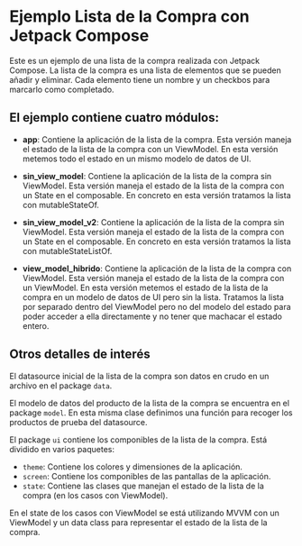 # Ejemplo Lista de la Compra con Jetpack Compose

Este es un ejemplo de una lista de la compra realizada con Jetpack Compose. 
La lista de la compra es una lista de elementos que se pueden añadir y eliminar. 
Cada elemento tiene un nombre y un checkbos para marcarlo como completado.

## El ejemplo contiene cuatro módulos:

- **app**: Contiene la aplicación de la lista de la compra.
Esta versión maneja el estado de la lista de la compra con un ViewModel. 
En esta versión metemos todo el estado en un mismo modelo de datos de UI.

- **sin_view_model**: Contiene la aplicación de la lista de la compra sin ViewModel.
Esta versión maneja el estado de la lista de la compra con un State en el composable.
En concreto en esta versión tratamos la lista con mutableStateOf.

- **sin_view_model_v2**: Contiene la aplicación de la lista de la compra sin ViewModel.
Esta versión maneja el estado de la lista de la compra con un State en el composable.
En concreto en esta versión tratamos la lista con mutableStateListOf.

- **view_model_hibrido**: Contiene la aplicación de la lista de la compra con ViewModel.
Esta versión maneja el estado de la lista de la compra con un ViewModel.
En esta versión metemos el estado de la lista de la compra en un modelo de datos de UI pero sin la lista.
Tratamos la lista por separado dentro del ViewModel pero no del modelo del estado para poder acceder a ella directamente y no tener que machacar el estado entero.

## Otros detalles de interés 

El datasource inicial de la lista de la compra son datos en crudo en un archivo en el package `data`.

El modelo de datos del producto de la lista de la compra se encuentra en el package `model`.
En esta misma clase definimos una función para recoger los productos de prueba del datasource.

El package `ui` contiene los componibles de la lista de la compra.
Está dividido en varios paquetes:
- `theme`: Contiene los colores y dimensiones de la aplicación.
- `screen`: Contiene los componibles de las pantallas de la aplicación.
- `state`: Contiene las clases que manejan el estado de la lista de la compra (en los casos con ViewModel).

En el state de los casos con ViewModel se está utilizando MVVM con un ViewModel y un data class para representar el estado de la lista de la compra.